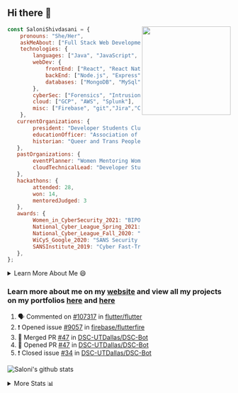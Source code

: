 ## Hi there 👋

<img align='right' src="https://storage.googleapis.com/saloni-shivdasani-resume/Saloni.png" width="200">

```javascript
const SaloniShivdasani = {
    pronouns: "She/Her",
    askMeAbout: ["Full Stack Web Development", "Cloud Computing", "Cyber Security"],
    technologies: {
        languages: ["Java", "JavaScript", "SQL", "Python", "C++", "BASH", "R"],
        webDev: {
            frontEnd: ["React", "React Native", "Electron"],
            backEnd: ["Node.js", "Express", "Flask"],
            databases: ["MongoDB", "MySql"],
        },
        cyberSec: ["Forensics", "Intrusion Detection", "Security Operations", "Network and Application Penetration Testing"],
        cloud: ["GCP", "AWS", "Splunk"],
        misc: ["Firebase", "git","Jira","Confluence"]
    },
   currentOrganizations: {
        president: "Developer Students Club, UTD",
        educationOfficer: "Association of Computer Machinery, UTD",
        historian: "Queer and Trans People of Color, UTD",
   },
   pastOrganizations: {
        eventPlanner: "Women Mentoring Women in Engineering, UTD",
        cloudTechnicalLead: "Developer Students Club, UTD",
   },
   hackathons: {
        attended: 28,
        won: 14,
        mentoredJudged: 3
   },
   awards: {
        Women_in_CyberSecurity_2021: "BIPOC Fellowship Award",
        National_Cyber_League_Spring_2021: "Gold Bracket Competitor - Top 15% nationally",
        National_Cyber_League_Fall_2020: "Gold Bracket Competitor - Top 15% nationally",
        WiCyS_Google_2020: "SANS Security Training Scholarship",
        SANSInstitute_2019: "Cyber Fast-Track Game Quarter-Finalist",
   },
};
```

<!--START_SECTION:table-->
<details>

<summary>Learn More About Me 😄 </summary>

I am a senior at The University of Texas at Dallas, and I am currently majoring in Software Engineering with a concentration in Information Assurance. I am interested and have experience in full stack development, cloud computing, and cybersecurity. I hope to find opportunities where I can gain exposure to algorithm and project design. My ultimate aim is to develop futuristic products for users because I am inspired by the impact of computing on society.

I have experience in full stack web development through my participation and awards in hackathons where I have learnt and used React, Node.js, Express, MongoDB, Flask, NLTK, and React Native along with GIT, GCP, and Firebase. Last semester, I was also responsible for backend development for a project at a local NGO where I created a REST API using Node.js, Express, MongoDB and SQL and hosted it on servers using GCP. 

From my coursework and local competitions, I have skills in algorithms and data structures in Java, database management using SQL and machine learning using Python and R. I have also been a quarter-finalist in a national cybersecurity completion hosted by the SANS institute.

I am also actively involved in campus organization where I am the cloud technical lead for Developer Student Club, Mentor and Education Officer for Association of Computing Machinery, event planner for Women Mentoring Women in Engineering and IT Committee member for IEEE.

</details>

<!--END_SECTION:table-->

### Learn more about me on my [website](https://www.saloni-shivdasani.codes) and view all my projects on my portfolios [here](https://www.saloni-shivdasani.codes/projects) and  [here](http://devpost.com/SaloniS)

<!--START_SECTION:activity-->
1. 🗣 Commented on [#107317](https://github.com/flutter/flutter/issues/107317) in [flutter/flutter](https://github.com/flutter/flutter)
2. ❗️ Opened issue [#9057](https://github.com/firebase/flutterfire/issues/9057) in [firebase/flutterfire](https://github.com/firebase/flutterfire)
3. 🎉 Merged PR [#47](https://github.com/DSC-UTDallas/DSC-Bot/pull/47) in [DSC-UTDallas/DSC-Bot](https://github.com/DSC-UTDallas/DSC-Bot)
4. 💪 Opened PR [#47](https://github.com/DSC-UTDallas/DSC-Bot/pull/47) in [DSC-UTDallas/DSC-Bot](https://github.com/DSC-UTDallas/DSC-Bot)
5. ❗️ Closed issue [#34](https://github.com/DSC-UTDallas/DSC-Bot/issues/34) in [DSC-UTDallas/DSC-Bot](https://github.com/DSC-UTDallas/DSC-Bot)
<!--END_SECTION:activity-->

![Saloni's github stats](https://github-readme-stats.vercel.app/api?username=SaloniSS)

<!--START_SECTION:table-->
<details>

<summary>More Stats 📊 </summary>

<!--START_SECTION:waka-->
![Code Time](http://img.shields.io/badge/Code%20Time-1%2C227%20hrs%2011%20mins-blue)

![Lines of code](https://img.shields.io/badge/From%20Hello%20World%20I%27ve%20Written--1%20Million%20lines%20of%20code-blue)

**🐱 My GitHub Data** 

> 🏆 140 Contributions in the Year 2022
 > 
> 📦 587.7 kB Used in GitHub's Storage 
 > 
> 💼 Opted to Hire
 > 
> 📜 29 Public Repositories 
 > 
> 🔑 26 Private Repositories  
 > 
**I'm a Night 🦉** 

```text
🌞 Morning    69 commits     ████░░░░░░░░░░░░░░░░░░░░░   17.34% 
🌆 Daytime    114 commits    ███████░░░░░░░░░░░░░░░░░░   28.64% 
🌃 Evening    148 commits    █████████░░░░░░░░░░░░░░░░   37.19% 
🌙 Night      67 commits     ████░░░░░░░░░░░░░░░░░░░░░   16.83%

```
📅 **I'm Most Productive on Sunday** 

```text
Monday       97 commits     ██████░░░░░░░░░░░░░░░░░░░   24.37% 
Tuesday      79 commits     █████░░░░░░░░░░░░░░░░░░░░   19.85% 
Wednesday    28 commits     █░░░░░░░░░░░░░░░░░░░░░░░░   7.04% 
Thursday     16 commits     █░░░░░░░░░░░░░░░░░░░░░░░░   4.02% 
Friday       13 commits     ░░░░░░░░░░░░░░░░░░░░░░░░░   3.27% 
Saturday     60 commits     ███░░░░░░░░░░░░░░░░░░░░░░   15.08% 
Sunday       105 commits    ██████░░░░░░░░░░░░░░░░░░░   26.38%

```


📊 **This Week I Spent My Time On** 

```text
⌚︎ Time Zone: America/Chicago

💬 Programming Languages: 
TypeScript               0 secs              █████████████████████████   100.0%

```

**I Mostly Code in JavaScript** 

```text
JavaScript               24 repos            ██████████░░░░░░░░░░░░░░░   42.11% 
Java                     11 repos            ████░░░░░░░░░░░░░░░░░░░░░   19.3% 
Python                   8 repos             ███░░░░░░░░░░░░░░░░░░░░░░   14.04% 
CSS                      3 repos             █░░░░░░░░░░░░░░░░░░░░░░░░   5.26% 
TypeScript               3 repos             █░░░░░░░░░░░░░░░░░░░░░░░░   5.26%

```



 Last Updated on 30/12/2022 14:27:55 UTC
<!--END_SECTION:waka-->

<!--END_SECTION:table-->

<!--
**SaloniSS/SaloniSS** is a ✨ _special_ ✨ repository because its `README.md` (this file) appears on your GitHub profile.

Here are some ideas to get you started:

- 🔭 I’m currently working on ...
- 🌱 I’m currently learning ...
- 👯 I’m looking to collaborate on ...
- 🤔 I’m looking for help with ...
- 💬 Ask me about ...
- 📫 How to reach me: ...
- 😄 Pronouns: ...
- ⚡ Fun fact: ...
-->

